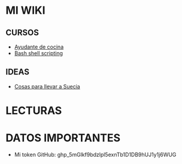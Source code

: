 # MI WIKI

## CURSOS

* [Ayudante de cocina](ayudante_cocina)
* [Bash shell scripting](shell_scripting)

## IDEAS

* [Cosas para llevar a Suecia](mudanza_suecia)

# LECTURAS



# DATOS IMPORTANTES

* Mi token GitHub: 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

